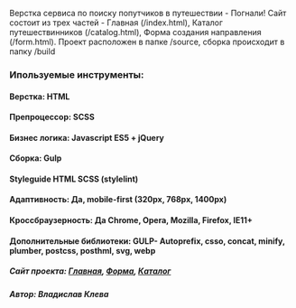 Верстка сервиса по поиску попутчиков в путешествии - Погнали!
Сайт состоит из трех частей - Главная (/index.html), Каталог путешествинников (/catalog.html), Форма создания направления (/form.html).
Проект расположен в папке /source, сборка происходит в папку /build

### Ипользуемые инструменты:
#### Верстка: HTML
#### Препроцессор: SCSS
#### Бизнес логика: Javascript ES5 + jQuery
#### Сборка: Gulp
#### Styleguide HTML SCSS (stylelint)
#### Адаптивность: Да, mobile-first (320px, 768px, 1400px)
#### Кроссбраузерность: Да Chrome, Opera, Mozilla, Firefox, IE11+
#### Дополнительные библиотеки: GULP- Autoprefix, csso, concat, minify, plumber, postcss, posthml, svg, webp

##### Сайт проекта: <a href="https://behustle.github.io/pognali/">Главная</a>, <a href="https://behustle.github.io/pognali/form.html">Форма</a>, <a href="https://behustle.github.io/pognali/catalog.html">Каталог</a>

##### Автор: Владислав Клева

